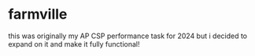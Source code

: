 # farmville

this was originally my AP CSP performance task for 2024 but i decided to expand on it and make it fully functional!
